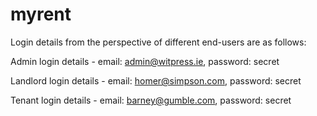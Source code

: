 # myrent

Login details from the perspective of different end-users are as follows:

Admin login details - email: admin@witpress.ie, password: secret

Landlord login details - email: homer@simpson.com, password: secret

Tenant login details - email: barney@gumble.com, password: secret
